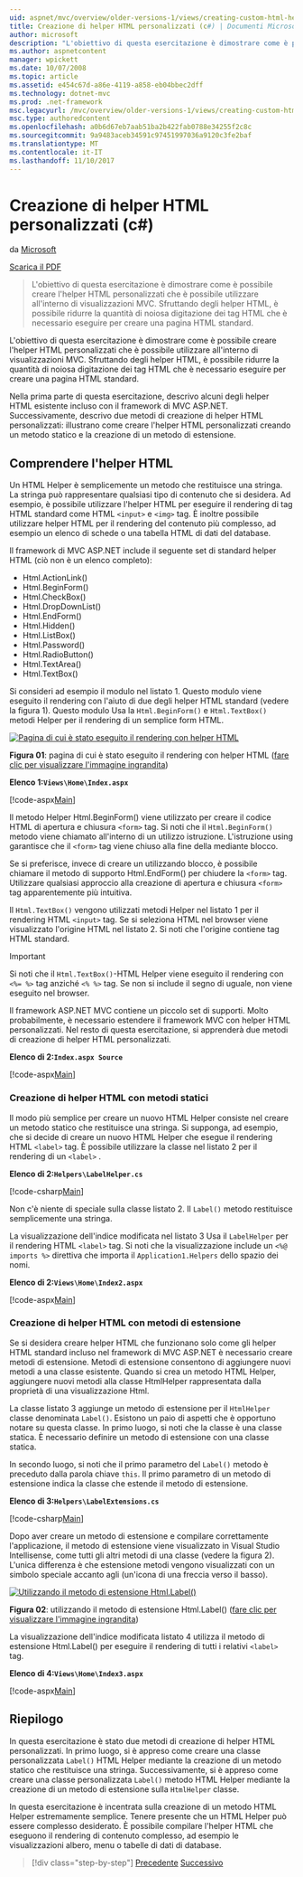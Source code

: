 ```yaml
---
uid: aspnet/mvc/overview/older-versions-1/views/creating-custom-html-helpers-cs
title: Creazione di helper HTML personalizzati (c#) | Documenti Microsoft
author: microsoft
description: "L'obiettivo di questa esercitazione è dimostrare come è possibile creare l'helper HTML personalizzati che è possibile utilizzare all'interno di visualizzazioni MVC. L'utilizzo degli HTML Helper..."
ms.author: aspnetcontent
manager: wpickett
ms.date: 10/07/2008
ms.topic: article
ms.assetid: e454c67d-a86e-4119-a858-eb04bbec2dff
ms.technology: dotnet-mvc
ms.prod: .net-framework
msc.legacyurl: /mvc/overview/older-versions-1/views/creating-custom-html-helpers-cs
msc.type: authoredcontent
ms.openlocfilehash: a0b6d67eb7aab51ba2b422fab0788e34255f2c8c
ms.sourcegitcommit: 9a9483aceb34591c97451997036a9120c3fe2baf
ms.translationtype: MT
ms.contentlocale: it-IT
ms.lasthandoff: 11/10/2017
---
```

<a name="creating-custom-html-helpers-c"></a>Creazione di helper HTML personalizzati (c#)
====================
da [Microsoft](https://github.com/microsoft)

[Scarica il PDF](http://download.microsoft.com/download/1/1/f/11f721aa-d749-4ed7-bb89-a681b68894e6/ASPNET_MVC_Tutorial_9_CS.pdf)

> L'obiettivo di questa esercitazione è dimostrare come è possibile creare l'helper HTML personalizzati che è possibile utilizzare all'interno di visualizzazioni MVC. Sfruttando degli helper HTML, è possibile ridurre la quantità di noiosa digitazione dei tag HTML che è necessario eseguire per creare una pagina HTML standard.


L'obiettivo di questa esercitazione è dimostrare come è possibile creare l'helper HTML personalizzati che è possibile utilizzare all'interno di visualizzazioni MVC. Sfruttando degli helper HTML, è possibile ridurre la quantità di noiosa digitazione dei tag HTML che è necessario eseguire per creare una pagina HTML standard.

Nella prima parte di questa esercitazione, descrivo alcuni degli helper HTML esistente incluso con il framework di MVC ASP.NET. Successivamente, descrivo due metodi di creazione di helper HTML personalizzati: illustrano come creare l'helper HTML personalizzati creando un metodo statico e la creazione di un metodo di estensione.

## <a name="understanding-html-helpers"></a>Comprendere l'helper HTML

Un HTML Helper è semplicemente un metodo che restituisce una stringa. La stringa può rappresentare qualsiasi tipo di contenuto che si desidera. Ad esempio, è possibile utilizzare l'helper HTML per eseguire il rendering di tag HTML standard come HTML `<input>` e `<img>` tag. È inoltre possibile utilizzare helper HTML per il rendering del contenuto più complesso, ad esempio un elenco di schede o una tabella HTML di dati del database.

Il framework di MVC ASP.NET include il seguente set di standard helper HTML (ciò non è un elenco completo):

- Html.ActionLink()
- Html.BeginForm()
- Html.CheckBox()
- Html.DropDownList()
- Html.EndForm()
- Html.Hidden()
- Html.ListBox()
- Html.Password()
- Html.RadioButton()
- Html.TextArea()
- Html.TextBox()

Si consideri ad esempio il modulo nel listato 1. Questo modulo viene eseguito il rendering con l'aiuto di due degli helper HTML standard (vedere la figura 1). Questo modulo Usa la `Html.BeginForm()` e `Html.TextBox()` metodi Helper per il rendering di un semplice form HTML.


[![Pagina di cui è stato eseguito il rendering con helper HTML](creating-custom-html-helpers-cs/_static/image2.png)](creating-custom-html-helpers-cs/_static/image1.png)

**Figura 01**: pagina di cui è stato eseguito il rendering con helper HTML ([fare clic per visualizzare l'immagine ingrandita](creating-custom-html-helpers-cs/_static/image3.png))


**Elenco 1:`Views\Home\Index.aspx`**

[!code-aspx[Main](creating-custom-html-helpers-cs/samples/sample1.aspx)]

Il metodo Helper Html.BeginForm() viene utilizzato per creare il codice HTML di apertura e chiusura `<form>` tag. Si noti che il `Html.BeginForm()` metodo viene chiamato all'interno di un utilizzo istruzione. L'istruzione using garantisce che il `<form>` tag viene chiuso alla fine della mediante blocco.

Se si preferisce, invece di creare un utilizzando blocco, è possibile chiamare il metodo di supporto Html.EndForm() per chiudere la `<form>` tag. Utilizzare qualsiasi approccio alla creazione di apertura e chiusura `<form>` tag apparentemente più intuitiva.

Il `Html.TextBox()` vengono utilizzati metodi Helper nel listato 1 per il rendering HTML `<input>` tag. Se si seleziona HTML nel browser viene visualizzato l'origine HTML nel listato 2. Si noti che l'origine contiene tag HTML standard.

> [!IMPORTANT]
> Si noti che il `Html.TextBox()`-HTML Helper viene eseguito il rendering con `<%= %>` tag anziché `<% %>` tag. Se non si include il segno di uguale, non viene eseguito nel browser.

Il framework ASP.NET MVC contiene un piccolo set di supporti. Molto probabilmente, è necessario estendere il framework MVC con helper HTML personalizzati. Nel resto di questa esercitazione, si apprenderà due metodi di creazione di helper HTML personalizzati.

**Elenco di 2:`Index.aspx Source`**

[!code-aspx[Main](creating-custom-html-helpers-cs/samples/sample2.aspx)]

### <a name="creating-html-helpers-with-static-methods"></a>Creazione di helper HTML con metodi statici

Il modo più semplice per creare un nuovo HTML Helper consiste nel creare un metodo statico che restituisce una stringa. Si supponga, ad esempio, che si decide di creare un nuovo HTML Helper che esegue il rendering HTML `<label>` tag. È possibile utilizzare la classe nel listato 2 per il rendering di un `<label>` .

**Elenco di 2:`Helpers\LabelHelper.cs`**

[!code-csharp[Main](creating-custom-html-helpers-cs/samples/sample3.cs)]

Non c'è niente di speciale sulla classe listato 2. Il `Label()` metodo restituisce semplicemente una stringa.

La visualizzazione dell'indice modificata nel listato 3 Usa il `LabelHelper` per il rendering HTML `<label>` tag. Si noti che la visualizzazione include un `<%@ imports %>` direttiva che importa il `Application1.Helpers` dello spazio dei nomi.

**Elenco di 2:`Views\Home\Index2.aspx`**

[!code-aspx[Main](creating-custom-html-helpers-cs/samples/sample4.aspx)]

### <a name="creating-html-helpers-with-extension-methods"></a>Creazione di helper HTML con metodi di estensione

Se si desidera creare helper HTML che funzionano solo come gli helper HTML standard incluso nel framework di MVC ASP.NET è necessario creare metodi di estensione. Metodi di estensione consentono di aggiungere nuovi metodi a una classe esistente. Quando si crea un metodo HTML Helper, aggiungere nuovi metodi alla classe HtmlHelper rappresentata dalla proprietà di una visualizzazione Html.

La classe listato 3 aggiunge un metodo di estensione per il `HtmlHelper` classe denominata `Label()`. Esistono un paio di aspetti che è opportuno notare su questa classe. In primo luogo, si noti che la classe è una classe statica. È necessario definire un metodo di estensione con una classe statica.

In secondo luogo, si noti che il primo parametro del `Label()` metodo è preceduto dalla parola chiave `this`. Il primo parametro di un metodo di estensione indica la classe che estende il metodo di estensione.

**Elenco di 3:`Helpers\LabelExtensions.cs`**

[!code-csharp[Main](creating-custom-html-helpers-cs/samples/sample5.cs)]

Dopo aver creare un metodo di estensione e compilare correttamente l'applicazione, il metodo di estensione viene visualizzato in Visual Studio Intellisense, come tutti gli altri metodi di una classe (vedere la figura 2). L'unica differenza è che estensione metodi vengono visualizzati con un simbolo speciale accanto agli (un'icona di una freccia verso il basso).


[![Utilizzando il metodo di estensione Html.Label()](creating-custom-html-helpers-cs/_static/image5.png)](creating-custom-html-helpers-cs/_static/image4.png)

**Figura 02**: utilizzando il metodo di estensione Html.Label() ([fare clic per visualizzare l'immagine ingrandita](creating-custom-html-helpers-cs/_static/image6.png))


La visualizzazione dell'indice modificata listato 4 utilizza il metodo di estensione Html.Label() per eseguire il rendering di tutti i relativi `<label>` tag.

**Elenco di 4:`Views\Home\Index3.aspx`**

[!code-aspx[Main](creating-custom-html-helpers-cs/samples/sample6.aspx)]

## <a name="summary"></a>Riepilogo

In questa esercitazione è stato due metodi di creazione di helper HTML personalizzati. In primo luogo, si è appreso come creare una classe personalizzata `Label()` HTML Helper mediante la creazione di un metodo statico che restituisce una stringa. Successivamente, si è appreso come creare una classe personalizzata `Label()` metodo HTML Helper mediante la creazione di un metodo di estensione sulla `HtmlHelper` classe.

In questa esercitazione è incentrata sulla creazione di un metodo HTML Helper estremamente semplice. Tenere presente che un HTML Helper può essere complesso desiderato. È possibile compilare l'helper HTML che eseguono il rendering di contenuto complesso, ad esempio le visualizzazioni albero, menu o tabelle di dati di database.

>[!div class="step-by-step"]
[Precedente](asp-net-mvc-views-overview-cs.md)
[Successivo](using-the-tagbuilder-class-to-build-html-helpers-cs.md)
